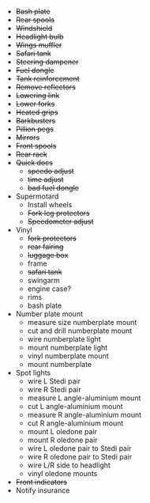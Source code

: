 * ~~Bash plate~~
* ~~Rear spools~~
* ~~Windshield~~
* ~~Headlight bulb~~
* ~~Wings muffler~~
* ~~Safari tank~~
* ~~Steering dampener~~
* ~~Fuel dongle~~
* ~~Tank reinforcement~~
* ~~Remove reflectors~~
* ~~Lowering link~~
* ~~Lower forks~~
* ~~Heated grips~~
* ~~Barkbusters~~
* ~~Pillion pegs~~
* ~~Mirrors~~
* ~~Front spools~~
* ~~Rear rack~~
* ~~Quick docs~~
  * ~~speedo adjust~~
  * ~~time adjust~~
  * ~~bad fuel dongle~~
* Supermotard
  * Install wheels
  * ~~Fork leg protectors~~
  * ~~Speedometer adjust~~
* Vinyl
  * ~~fork protectors~~
  * ~~rear fairing~~
  * ~~luggage box~~
  * frame
  * ~~safari tank~~
  * swingarm
  * engine case?
  * rims
  * bash plate
* Number plate mount
  * measure size numberplate mount
  * cut and drill numberplate mount
  * wire numberplate light
  * mount numberplate light
  * vinyl numberplate mount
  * mount numberplate
* Spot lights
  * wire L Stedi pair
  * wire R Stedi pair
  * measure L angle-aluminium mount
  * cut L angle-aluminium mount
  * measure R angle-aluminium mount
  * cut R angle-aluminium mount
  * mount L oledone pair
  * mount R oledone pair
  * wire L oledone pair to Stedi pair
  * wire R oledone pair to Stedi pair
  * wire L/R side to headlight
  * vinyl oledone mounts
* ~~Front indicators~~
* Notify insurance
